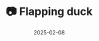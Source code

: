 ---
title: '📷 Flapping duck'
date: '2025-02-08'
image: 'https://cdn.diblasio.social/static/photos/2025/20250208_110505.jpg'
alt_text: "A duck flaps its wings on a pond in Huizen, Netherlands."
tags:
  - "#Photography"
  - "#Netherlands"
  - "#Huizen"
  - "#Duck"
  - "#Nature"
  - "#Birds"
  - "#FujifilmXT4"
  - "#NaturePhotography"
description: ''
created_date: '2025-02-08'
location: "Randweg, Stad en Lande, Huizerhoogt, Huizen, Noord-Holland, Nederland, 1276 GE, Nederland"
exif_data: "FUJIFILM X-T4 XF100-400mmF4.5-5.6 R LM OIS WR (1/140 | f/9 | ISO 800)"
draft: false
---